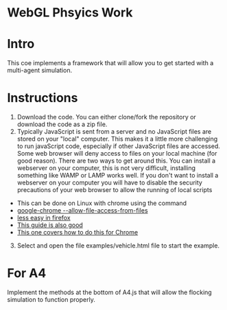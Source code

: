 WebGL Phsyics Work
=======
# Intro

This coe implements a framework that will allow you to get started with a multi-agent simulation.

# Instructions

 1. Download the code. You can either clone/fork the repository or download the code as a zip file.
 2. Typically JavaScript is sent from a server and no JavaScript files are stored on your "local" computer.
This makes it a little more challenging to run javaScript code, especially if other JavaScript files are accessed.
Some web browser will deny access to files on your local machine (for good reason).
There are two ways to get around this.
You can install a webserver on your computer, this is not very difficult, installing something like WAMP or LAMP works well.
If you don't want to install a webserver on your computer you will have to disable the security precautions of your web browser to allow the running of local scripts
   - This can be done on Linux with chrome using the command
   - [google-chrome --allow-file-access-from-files](http://www.chrome-allow-file-access-from-file.com/)
   - [less easy in firefox](http://kb.mozillazine.org/Links_to_local_pages_do_not_work)
   - [This guide is also good](https://github.com/mrdoob/three.js/wiki/How-to-run-things-locally)
   - [This one covers how to do this for Chrome](http://voxelent.com/local-chrome/)
 3. Select and open the file examples/vehicle.html file to start the example. 


# For A4

Implement the methods at the bottom of A4.js that will allow the flocking simulation to function properly.


